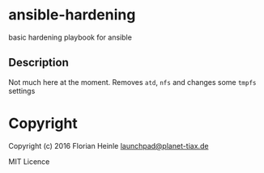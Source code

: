 # ansible-hardening
basic hardening playbook for ansible

## Description

Not much here at the moment. Removes ``atd``, ``nfs`` and changes some ``tmpfs`` settings

# Copyright
Copyright (c) 2016 Florian Heinle <launchpad@planet-tiax.de>

MIT Licence

